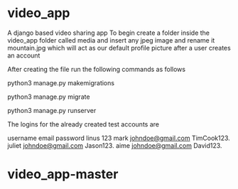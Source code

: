 # video_app
A django based video sharing app
To begin create a folder inside the video_app folder called media and insert any jpeg image and rename it mountain.jpg which will act as our default profile picture after a user creates an account

After creating the file run the following commands as follows

python3 manage.py makemigrations

python3 manage.py migrate

python3 manage.py runserver


The logins for the already created test accounts are 

username      email           password
linus                           123
mark        johndoe@gmail.com   TimCook123.
juliet      johndoe@gmail.com     Jason123.
aime        johndoe@gmail.com     David123.


# video_app-master
